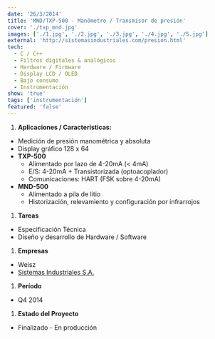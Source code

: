 ```yaml
---
date: '26/3/2014'
title: 'MND/TXP-500 - Manómetro / Transmisor de presión'
cover: './txp_mnd.jpg'
images: ['./1.jpg', './2.jpg', './3.jpg', './4.jpg', './5.jpg']
external: 'http://sistemasindustriales.com/presion.html'
tech:
  - C / C++
  - Filtros digitales & analógicos
  - Hardware / Firmware
  - Display LCD / OLED
  - Bajo consumo
  - Instrumentación
show: 'true'
tags: ['instrumentación']
featured: 'false'
---
```


1. **Aplicaciones / Características:**
  + Medición de presión manométrica y absoluta
  + Display gráfico 128 x 64
  + **TXP-500**
    + Alimentado por lazo de 4-20mA (< 4mA)
    + E/S: 4-20mA + Transistorizada (optoacoplador)
    + Comunicaciones: HART (FSK sobre 4-20mA)
  + **MND-500**
    + Alimentado a pila de litio
    + Historización, relevamiento y configuración por infrarrojos
1. **Tareas**
  + Especificación Técnica
  + Diseño y desarrollo de Hardware / Software
1. **Empresas**
  + Weisz
  + [Sistemas Industriales S.A.](http://www.sistemasindustriales.com)
1. **Período**
  + Q4 2014
1. **Estado del Proyecto**
  + Finalizado - En producción